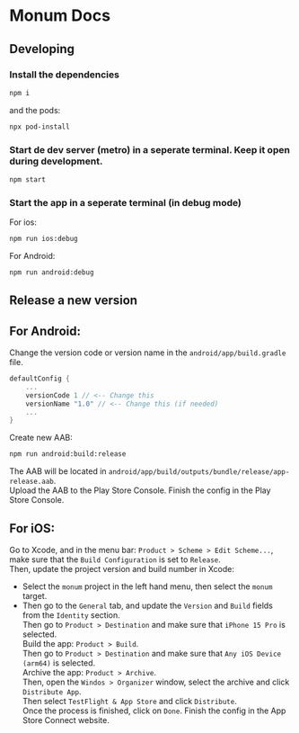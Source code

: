 # Monum Docs

## Developing
### Install the dependencies
```bash
npm i
```
and the pods:
```bash
npx pod-install
```

### Start de dev server (metro) in a seperate terminal. Keep it open during development.
```bash
npm start
```

### Start the app in a seperate terminal (in debug mode)
For ios:
```bash
npm run ios:debug
```
For Android:
```bash
npm run android:debug
```

## Release a new version
## For Android:
Change the version code or version name in the `android/app/build.gradle` file.
```gradle
defaultConfig {
    ...
    versionCode 1 // <-- Change this
    versionName "1.0" // <-- Change this (if needed)
    ...
}
```
Create new AAB:
```bash
npm run android:build:release
```
The AAB will be located in `android/app/build/outputs/bundle/release/app-release.aab`.<br>
Upload the AAB to the Play Store Console.
Finish the config in the Play Store Console.

## For iOS:
Go to Xcode, and in the menu bar: `Product > Scheme > Edit Scheme...`, make sure that the `Build Configuration` is set to `Release`.<br>
Then, update the project version and build number in Xcode:<br>
+ Select the `monum` project in the left hand menu, then select the `monum` target.<br>
+ Then go to the `General` tab, and update the `Version` and `Build` fields from the `Identity` section.<br>
Then go to `Product > Destination` and make sure that `iPhone 15 Pro` is selected.<br>
Build the app: `Product > Build`.<br>
Then go to `Product > Destination` and make sure that `Any iOS Device (arm64)` is selected.<br>
Archive the app: `Product > Archive`.<br>
Then, open the `Windos > Organizer` window, select the archive and click `Distribute App`.<br>
Then select `TestFlight & App Store` and click `Distribute`.<br>
Once the process is finished, click on `Done`.
Finish the config in the App Store Connect website.
